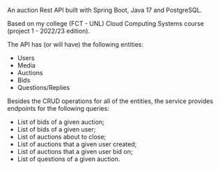 An auction Rest API built with Spring Boot, Java 17 and PostgreSQL.

Based on my college (FCT - UNL) Cloud Computing Systems course (project 1 - 2022/23 edition). 

The API has (or will have) the following entities: 
- Users
- Media
- Auctions
- Bids
- Questions/Replies


Besides the CRUD operations for all of the entities, the service provides endpoints for the following queries:
- List of bids of a given auction;
- List of bids of a given user;
- List of auctions about to close;
- List of auctions that a given user created;
- List of auctions that a given user bid on;
- List of questions of a given auction.

